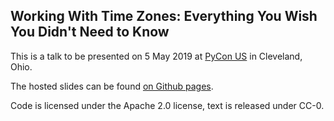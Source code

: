 ## Working With Time Zones: Everything You Wish You Didn't Need to Know

This is a talk to be presented on 5 May 2019 at [PyCon US](https://us.pycon.org/2019) in Cleveland, Ohio.

The hosted slides can be found [on Github pages](https://pganssle-talks.github.io/pycon-us-2019-timezones).

Code is licensed under the Apache 2.0 license, text is released under CC-0.

